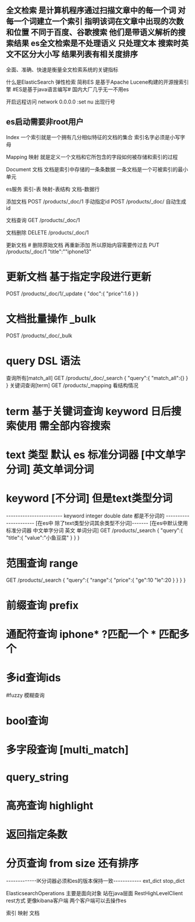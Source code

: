 
全文检索
是计算机程序通过扫描文章中的每一个词 对每一个词建立一个索引
指明该词在文章中出现的次数和位置
不同于百度、谷歌搜索 他们是带语义解析的搜索结果
es全文检索是不处理语义 只处理文本 
搜索时英文不区分大小写 结果列表有相关度排序
------------------------------------
全面、准确、快速是衡量全文检索系统的关键指标

什么是ElasticSearch 弹性检索
简称ES 是基于Apache Lucene构建的开源搜索引擎
#ES是基于java语言编写#
国内大厂几乎无一不用es

开启远程访问
network 0.0.0.0
:set nu 出现行号

es启动需要非root用户
------------------------------------------

Index
一个索引就是一个拥有几分相似特征的文档的集合
索引名字必须是小写字母

Mapping
映射 就是定义一个文档和它所包含的字段如何被存储和索引的过程

Document
文档
文档是索引中存储的一条条数据 一条文档是一个可被索引的最小单元

es服务
索引-表
映射-表结构
文档-数据行

添加文档
POST /products/_doc/1 手动指定id
POST /products/_doc/  自动生成id

文档查询
GET /products/_doc/1

文档删除
DELETE /products/_doc/1

更新文档 # 删除原始文档 再重新添加
所以原始内容需要传过去
PUT /products/_doc/1 "title":""iphone13"

# 更新文档 基于指定字段进行更新
POST /products/_doc/1/_update
{
  "doc":{
    "price":1.6
   }
}

# 文档批量操作 _bulk
POST /products/_doc/_bulk

# query DSL 语法
查询所有[match_all]
GET /products/_doc/_search
{ 
   "query":{
      "match_all":{}
    }
}
关键词查询[term]
GET /products/_mapping 看结构情况
# term 基于关键词查询 keyword 日后搜索使用 需全部内容搜索
# text 类型 默认 es 标准分词器 [中文单字分词] 英文单词分词
# keyword [不分词] 但是text类型分词
------------------------ keyword integer double date 都是不分词的 ----------
------------ [在es中 除了text类型分词其余类型不分词]-------
[在es中默认使用标准分词器 中文单字分词  英文 单词分词]
GET /products/_search
{
  "query":{
      "title":{
          "value":"小鱼豆腐"
       }
   }
}

# 范围查询 range
GET /products/_search
{
  "query":{
      "range":{
        "price":{
             "ge":10
             "le":20
         }
      }
   }
}

# 前缀查询 prefix
# 通配符查询 iphone*  ?匹配一个  * 匹配多个
# 多id查询ids

#fuzzy 模糊查询
# bool查询 
# 多字段查询 [multi_match]

# query_string

# 高亮查询 highlight

# 返回指定条数
# 分页查询 from size 还有排序

-------------IK分词器必须和es的版本保持一致------------
ext_dict
stop_dict

ElasticsearchOperations 主要是面向对象 站在java层面
RestHighLevelClient rest方式 更像kibana客户端
两个客户端可以去操作es

索引
映射
文档








